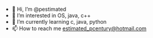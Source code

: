 - 👋 Hi, I’m @pestimated
- 👀 I’m interested in OS, java, c++
- 🌱 I’m currently learning c, java, python
- 📫 How to reach me estimated_pcentury@hotmail.com

<!---
pestimated/pestimated is a ✨ special ✨ repository because its `README.md` (this file) appears on your GitHub profile.
You can click the Preview link to take a look at your changes.
--->

